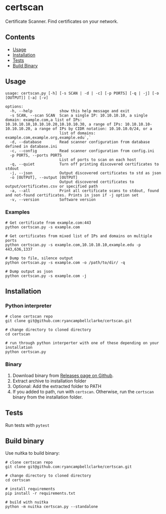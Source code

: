 # certscan

Certificate Scanner. Find certificates on your network.

## Contents

* [Usage](#usage)
* [Installation](#installation)
* [Tests](#tests)
* [Build Binary](#build-binary)

## Usage

```commandline
usage: certscan.py [-h] [-s SCAN | -d | -c] [-p PORTS] [-q | -j] [-o [OUTPUT]] [-a] [-v]

options:
  -h, --help            show this help message and exit
  -s SCAN, --scan SCAN  Scan a single IP: 10.10.10.10, a single domain: example.com,a list of IPs: 10.10.10.10,10.10.10.20,10.10.10.30, a range of IPs: 10.10.10.10-10.10.10.20, a range of IPs by CIDR notation: 10.10.10.0/24, or a   
                        list of domains: example.com,example.org,example.edu`,`
  -d, --database        Read scanner configuration from database defined in database.ini
  -c, --config          Read scanner configuration from config.ini
  -p PORTS, --ports PORTS
                        List of ports to scan on each host
  -q, --quiet           Turn off printing discovered certificates to stdout
  -j, --json            Output discovered certificates to std as json
  -o [OUTPUT], --output [OUTPUT]
                        Output discovered certificates to output/certificates.csv or specified path
  -a, --all             Print all certificate scans to stdout, found and not-found certificates. Prints in json if -j option set
  -v, --version         Software version
```

### Examples

```commandline
# Get certificate from example.com:443
python certscan.py -s example.com

# Get certificates from mixed list of IPs and domains on multiple ports
python certscan.py -s example.com,10.10.10.10,example.edu -p 443,636,1337

# Dump to file, silence output
python certscan.py -s example.com -o /path/to/dir/ -q

# Dump output as json
python certscan.py -s example.com -j

```

## Installation

### Python interpreter

```commandline
# clone certscan repo
git clone git@github.com:ryancampbellclarke/certscan.git

# change directory to cloned directory
cd certscan

# run through python interperter with one of these depending on your installation
python certscan.py
```

### Binary
1. Download binary from [Releases page on Github](https://github.com/ryancampbellclarke/certscan/releases).
2. Extract archive to installation folder
3. Optional: Add the extracted folder to PATH
4. If you added to path, run with `certscan`. Otherwise, run the `certscan` binary from the installation folder.

## Tests

Run tests with `pytest`

## Build binary

Use nuitka to build binary:

```commandline
# clone certscan repo
git clone git@github.com:ryancampbellclarke/certscan.git

# change directory to cloned directory
cd certscan

# install requirements
pip install -r requirements.txt

# build with nuitka
python -m nuitka certscan.py --standalone
```
